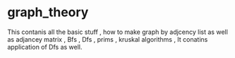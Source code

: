 # graph_theory
This contanis all the basic stuff , how to make graph by adjcency list as well as adjancey matrix , Bfs , Dfs , prims , kruskal algorithms ,
It conatins application of Dfs as well.
